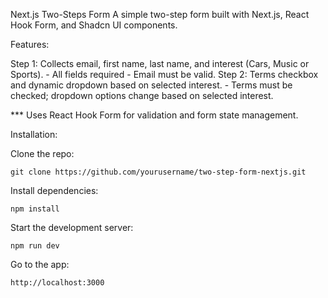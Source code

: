 Next.js Two-Steps Form
A simple two-step form built with Next.js, React Hook Form, and Shadcn UI components.

Features:

Step 1: Collects email, first name, last name, and interest (Cars, Music or Sports).
        - All fields required
        - Email must be valid.
Step 2: Terms checkbox and dynamic dropdown based on selected interest.
        - Terms must be checked; dropdown options change based on selected interest.

*** Uses React Hook Form for validation and form state management.

Installation:

Clone the repo:

    git clone https://github.com/yourusername/two-step-form-nextjs.git

Install dependencies:

    npm install

Start the development server:

    npm run dev

Go to the app:

    http://localhost:3000